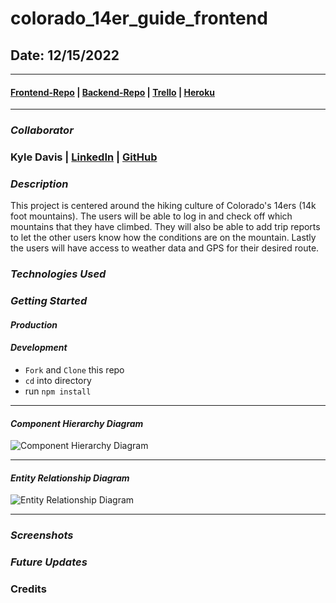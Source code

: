 # colorado_14er_guide_frontend

## Date: 12/15/2022

---

#### [Frontend-Repo](https://github.com/KyleDavis1985/colorado_14er_guide_frontend) | [Backend-Repo](https://github.com/KyleDavis1985/colorado_14er_guide_backend) | [Trello](https://trello.com/b/Hm8kE2Pi/fourteener) | [Heroku]()

---

### **_Collaborator_**

### Kyle Davis | [LinkedIn](https://www.linkedin.com/in/kyle-davis-c/) | [GitHub](https://github.com/KyleDavis1985)

### **_Description_**

This project is centered around the hiking culture of Colorado's 14ers (14k foot mountains). The users will be able to log in and check off which mountains that they have climbed. They will also be able to add trip reports to let the other users know how the conditions are on the mountain. Lastly the users will have access to weather data and GPS for their desired route.

### **_Technologies Used_**

### **_Getting Started_**

#### _Production_

#### _Development_

- `Fork` and `Clone` this repo
- `cd` into directory
- run `npm install`

---

#### _Component Hierarchy Diagram_

![Component Hierarchy Diagram](https://i.imgur.com/6beQlpU.png)

---

#### _Entity Relationship Diagram_

![Entity Relationship Diagram](https://i.imgur.com/nJogjGC.png)

---

### **_Screenshots_**

### **_Future Updates_**

### Credits
